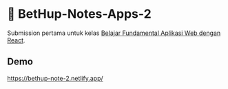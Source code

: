 # 📒 BetHup-Notes-Apps-2

Submission pertama untuk kelas [Belajar Fundamental Aplikasi Web dengan React](https://www.dicoding.com/academies/413).

## Demo
https://bethup-note-2.netlify.app/
